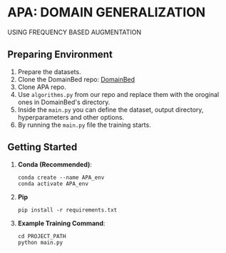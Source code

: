 # APA: DOMAIN GENERALIZATION

USING FREQUENCY BASED AUGMENTATION

## Preparing Environment
1. Prepare the datasets.
2. Clone the DomainBed repo: [DomainBed](https://github.com/facebookresearch/DomainBed.git)
3. Clone APA repo.
4. Use  `algorithms.py` from our repo and replace them with the oroginal ones in DomainBed's directory.
5. Inside the `main.py` you can define the dataset, output directory, hyperparameters and other options.
6. By running the `main.py` file the training starts.

   



## Getting Started
1. **Conda (Recommended)**: 
    ```shell
    conda create --name APA_env
    conda activate APA_env
    ```

2. **Pip**
    ```shell
    pip install -r requirements.txt
    ```

3. **Example Training Command**: 
    ```shell
    cd PROJECT_PATH 
    python main.py
    ```


